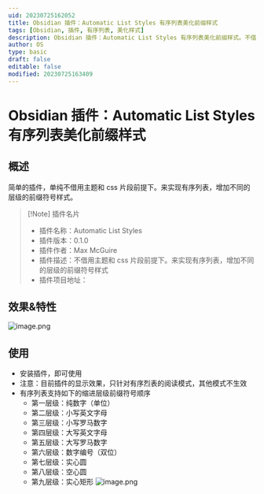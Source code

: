 ```yaml
---
uid: 20230725162052
title: Obsidian 插件：Automatic List Styles 有序列表美化前缀样式
tags: [Obsidian, 插件, 有序列表, 美化样式]
description: Obsidian 插件：Automatic List Styles 有序列表美化前缀样式。不借用主题和 css 片段前提下。来实现有序列表，增加不同的层级的前缀符号样式。
author: OS
type: basic
draft: false
editable: false
modified: 20230725163409
---
```


# Obsidian 插件：Automatic List Styles 有序列表美化前缀样式

## 概述

简单的插件，单纯不借用主题和 css 片段前提下。来实现有序列表，增加不同的层级的前缀符号样式。

> [!Note] 插件名片
> - 插件名称：Automatic List Styles
> - 插件版本：0.1.0
> - 插件作者：Max McGuire
> - 插件描述：不借用主题和 css 片段前提下。来实现有序列表，增加不同的层级的前缀符号样式
> - 插件项目地址：[]()

## 效果&特性

![image.png](https://cdn.pkmer.cn/images/20230725162100.png!pkmer)

## 使用

- 安装插件，即可使用
- 注意：目前插件的显示效果，只针对有序烈表的阅读模式，其他模式不生效
- 有序列表支持如下的缩进层级前缀符号顺序
	- 第一层级：纯数字（单位）
	- 第二层级：小写英文字母
	- 第三层级：小写罗马数字
	- 第四层级：大写英文字母
	- 第五层级：大写罗马数字
	- 第六层级：数字编号（双位）
	- 第七层级：实心圆
	- 第八层级：空心圆
	- 第九层级：实心矩形
![image.png](https://cdn.pkmer.cn/images/20230725162926.png!pkmer)
